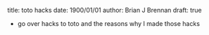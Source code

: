 title: toto hacks
date: 1900/01/01
author: Brian J Brennan
draft: true


* go over hacks to toto and the reasons why I made those hacks
